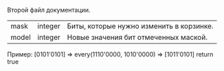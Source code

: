 Второй файл документации.

| | | |
|-|-|-|
|mask|integer|Биты, которые нужно изменить в корзинке.|
|model|integer|Новые значения бит отмеченных маской.|

Пример: [0101'0101] => every(1110'0000, 1010'0000) => [1011'0101] return true
